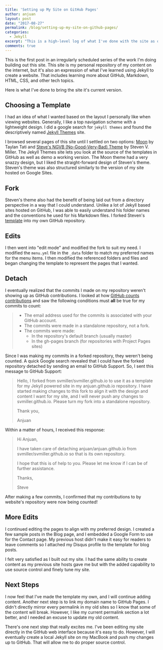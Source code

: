 ```yaml
---
title: 'Setting up My Site on GitHub Pages'
author: anjuan
layout: post
date: "2017-08-27"
permalink: /blog/setting-up-my-site-on-github-pages/
categories:
  - Jekyll
excerpt: "This is a high-level log of what I've done with the site as of Sunday, August 27, 2017."
comments: true
---
```


This is the first post in an irregularly scheduled series of the work I'm doing building out this site. This site is my personal repository of my content on the internet, but it's also an expression of what I've learned using Jekyll to create a website. That includes learning more about GitHub, Markdown, HTML, CSS, and other tech topics.

Here is what I've done to bring the site it's current version.

## Choosing a Template

I had an idea of what I wanted based on the layout I personally like when viewing websites. Generally, I like a top navigation scheme with a lightweight design. I did a google search for `jekyll themes` and found the descriptively named [Jekyll Themes](http://jekyllthemes.org/) site.

I browsed several pages of this site until I settled on two options: [Moon](http://jekyllthemes.org/themes/moon/) by Taylan Tati and [Steve's NGVB (No-Good-Very-Bad) Theme](http://jekyllthemes.org/themes/svm-ngvb/) by Steven V. Miller. The Jekyll Themes site lets you look at the source of the templates in GitHub as well as demo a working version. The Moon theme had a very snazzy design, but I liked the straight-forward design of Steven's theme. Steven's theme was also structured similarly to the version of my site hosted on Google Sites.

## Fork

Steven's theme also had the benefit of being laid out from a directory perspective in a way that I could understand. Unlike a lot of Jekyll based sites hosted on GitHub, I was able to easily understand his folder names and the conventions he used for his Markdown files. I forked Steven's [template](https://github.com/svmiller/steve-ngvb-jekyll-template) into my own GitHub repository.

## Edits

I then went into "edit mode" and modified the fork to suit my need. I modified the `menu.yml` file in the `_data` folder to match my preferred names for the menu items. I then modified the referenced folders and files and began changing the template to represent the pages that I wanted.

## Detach

I eventually realized that the commits I made on my repository weren't showing up as GitHub contributions. I looked at how [GitHub counts contributions](https://help.github.com/articles/why-are-my-contributions-not-showing-up-on-my-profile/) and saw the following conditions must **all** be true for my commits to count:

> * The email address used for the commits is associated with your GitHub account.
> * The commits were made in a standalone repository, not a fork.
> * The commits were made:
>   * In the repository's default branch (usually master)
>   * In the gh-pages branch (for repositories with Project Pages sites)

Since I was making my commits in a forked repository, they weren't being counted. A quick Google search revealed that I could have the forked repository detached by sending an email to GitHub Support. So, I sent this message to GitHub Support:

> Hello, I forked from svmiller/svmiller.github.io to use it as a template for my Jekyll powered site in my anjuan.github.io repository. I have started making changes to this fork to align it with the design and content I want for my site, and I will never push any changes to svmiller.github.io. Please turn my fork into a standalone repository.
>
> Thank you,
>
> Anjuan  

Within a matter of hours, I received this response:

> Hi Anjuan,
>
> I have taken care of detaching anjuan/anjuan.github.io from svmiller/svmiller.github.io so that is its own repository.
>
> I hope that this is of help to you. Please let me know if I can be of further assistance.
>
> Thanks,
>
> Steve

After making a few commits, I confirmed that my contributions to by website's repository were now being counted!

## More Edits

I continued editing the pages to align with my preferred design. I created a few sample posts in the Blog page, and I embedded a Google Form to use for the Contact page. My previous host didn't make it easy for readers to leave comments so I attached my Disqus profile to the template for blog posts.

I felt very satisfied as I built out my site. I had the same ability to create content as my previous site hosts gave me but with the added capability to use source control and finely tune my site.

## Next Steps

I now feel that I've made the template my own, and I will continue adding content. Another next step is to link my domain name to GitHub Pages. I didn't directly mirror every permalink in my old sites so I know that some of the content will break. However, I like my current permalink section a lot better, and I needed an excuse to update my old content.

There's one next step that really excites me. I've been editing my site directly in the GitHub web interface because it's easy to do. However, I will eventually create a local Jekyll site on my MacBook and push my changes up to GitHub. That will allow me to do proper source control.
